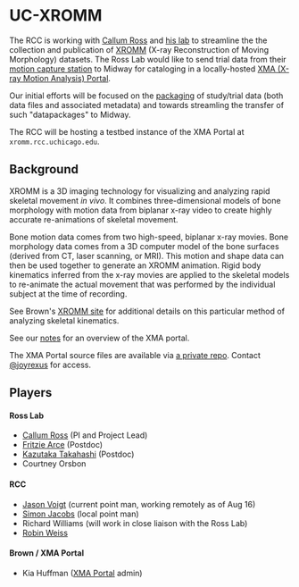 # UC-XROMM

The RCC is working with [Callum Ross](http://pondside.uchicago.edu/oba/faculty/ross_c.html) and [his lab](http://rosslab.uchicago.edu/) to streamline the
the collection and publication of [XROMM](http://www.xromm.org/) (X-ray Reconstruction of Moving Morphology) datasets.  The Ross Lab would like to send trial data from their [motion capture station](http://www.xcitex.com/procapture-motion-capture-systems.php) to Midway for cataloging in a locally-hosted [XMA (X-ray Motion Analysis) Portal](http://xmaportal.org/).

Our initial efforts will be focused on the [packaging](packaging.md) of study/trial data (both data files and associated metadata) and towards streamling the transfer of such "datapackages" to Midway.

The RCC will be hosting a testbed instance of the XMA Portal at `xromm.rcc.uchicago.edu`.  


## Background

XROMM is a 3D imaging technology for visualizing and analyzing rapid skeletal movement *in vivo*. It combines three-dimensional models of bone morphology with motion data from biplanar x-ray video to create highly accurate re-animations of skeletal movement.

Bone motion data comes from two high-speed, biplanar x-ray movies.  Bone morphology data comes from a 3D computer model of the bone surfaces (derived from CT, laser scanning, or MRI). This motion and shape data can then be used together to generate an XROMM animation.  Rigid body kinematics inferred from the x-ray movies are applied to the skeletal models to re-animate the actual movement that was performed by the individual subject at the time of recording.

See Brown's [XROMM site](http://www.xromm.org/) for additional details on this particular method of analyzing skeletal kinematics.

See our [notes](portal.md) for an overview of the XMA portal.

The XMA Portal source files are available via [a private repo](https://github.com/rcc-uchicago/xma-portal).  Contact [@joyrexus](https://github.com/joyrexus) for access.


## Players

#### Ross Lab

* [Callum Ross](http://pondside.uchicago.edu/oba/faculty/ross_c.html) (PI and Project Lead)
* [Fritzie Arce](http://rosslab.uchicago.edu/Members/fritziearce/fritzie-arces-home-page) (Postdoc)
* [Kazutaka Takahashi](http://home.uchicago.edu/~kazutaka/) (Postdoc)
* Courtney Orsbon

#### RCC

* [Jason Voigt](https://github.com/joyrexus) (current point man, working remotely as of Aug 16)
* [Simon Jacobs](https://github.com/sdjacobs) (local point man)
* Richard Williams (will work in close liaison with the Ross Lab)
* [Robin Weiss](https://github.com/RobinWeiss)

#### Brown / XMA Portal

* Kia Huffman ([XMA Portal](http://xmaportal.org/) admin)
